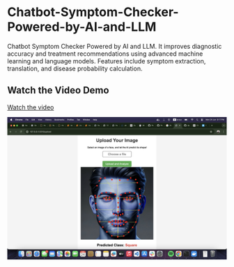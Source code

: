 # Chatbot-Symptom-Checker-Powered-by-AI-and-LLM
Chatbot Symptom Checker Powered by AI and LLM. It improves diagnostic accuracy and treatment recommendations using advanced machine learning and language models. Features include symptom extraction, translation, and disease probability calculation.


## Watch the Video Demo

[Watch the video](https://player.vimeo.com/video/967195675)

[![Watch the video](https://github.com/djellab-ahmed/FaceShapeClassifier/blob/main/demo.png)](https://player.vimeo.com/video/967195675)
